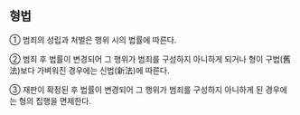 ## 형법

① 범죄의 성립과 처벌은 행위 시의 법률에 따른다.

② 범죄 후 법률이 변경되어 그 행위가 범죄를 구성하지 아니하게 되거나 형이 구법(舊法)보다 가벼워진 경우에는 신법(新法)에 따른다.

③ 재판이 확정된 후 법률이 변경되어 그 행위가 범죄를 구성하지 아니하게 된 경우에는 형의 집행을 면제한다.
